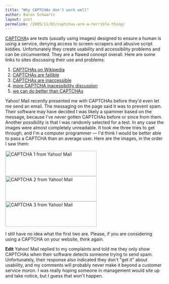 ```yaml
---
title: "Why CAPTCHAs don't work well"
author: Baron Schwartz
layout: post
permalink: /2005/11/03/captchas-are-a-terrible-thing/
---
```

[CAPTCHA][1]s are tests (usually using images) designed to ensure a human is using a service, denying access to screen-scrapers and abusive script kiddies. Unfortunately they create usability and accessibility problems and can be circumvented. They are a flawed concept overall. Here are some links to sites discussing their use and problems:

1.  [CAPTCHAs on Wikipedia][2]
2.  [CAPTCHAs are fallible][3]
3.  [CAPTCHAs are inaccessible][4]
4.  [more CAPTCHA inacessibility discussion][5]
5.  [we can do better than CAPTCHAs][6]

Yahoo! Mail recently presented me with CAPTCHAs before they'd even let me send an email. The messaging on the page said it was to prevent spam. Their software may have decided I was likely a spammer based on the message, because I've never gotten CAPTCHAs before or since from them. Another possibility is that I was randomly selected for a test. In any case the images were almost completely unreadable. It took me three tries to get through, and I'm a computer programmer &#8212; I'd think I would be better able to pass a CAPTCHA than an average user. Here are the images, in the order I saw them:

<img src="/articles/images/captcha1.jpg" height="80" width="290" alt="CAPTCHA 1 from Yahoo! Mail" />

<img src="/articles/images/captcha2.jpg" height="80" width="290" alt="CAPTCHA 2 from Yahoo! Mail" />

<img src="/articles/images/captcha3.jpg" height="80" width="290" alt="CAPTCHA 3 from Yahoo! Mail" />

I still have no idea what the first two are. Please, if you are considering using a CAPTCHA on your website, think again.

**Edit** Yahoo! Mail replied to my complaints and told me they only show CAPTCHAs when their software detects someone trying to send spam. Unfortunately, their response also indicated they don't "get it" about usability, and my comments will probably never make it beyond a customer service moron. I was really hoping someone in management would site up and take notice, but I guess that won't happen.

 [1]: http://www.captcha.net/
 [2]: http://en.wikipedia.org/wiki/Captcha
 [3]: http://sam.zoy.org/pwntcha/
 [4]: http://www.w3.org/2004/Talks/0319-csun-m3m/slide1-0.html
 [5]: http://www.petefreitag.com/item/376.cfm
 [6]: http://www.standards-schmandards.com/index.php?2005/01/01/11-captcha
